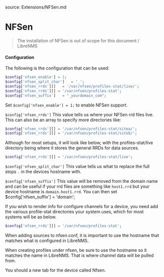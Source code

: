 source: Extensions/NFSen.md
# NFSen

> The installation of NFSen is out of scope for this document / LibreNMS

#### Configuration

The following is the configuration that can be used:

```php
$config['nfsen_enable'] = 1;
$config['nfsen_split_char']   = '_';
$config['nfsen_rrds'][]   = '/var/nfsen/profiles-stat/live/';
$config['nfsen_rrds'][] = '/var/nfsen/profiles-stat';
$config['nfsen_suffix']   = "_yourdomain_com";
```

Set `$config['nfsen_enable'] = 1;` to enable NFSen support.

`$config['nfsen_rrds']` This value tells us where your NFSen rrd files live. This can also be an array to 
specify more directories like:

```php
$config['nfsen_rrds'][] = '/var/nfsen/profiles-stat/sitea/';
$config['nfsen_rrds'][] = '/var/nfsen/profiles-stat/siteb/';
```

Although for most setups, it will look like below, with the profiles-stat/live directory being where it stores the general RRDs for data sources.

```php
$config['nfsen_rrds'][] = '/var/nfsen/profiles-stat/live';
```

`$config['nfsen_split_char']` This value tells us what to replace the full stops `.` in the devices hostname with.

`$config['nfsen_suffix']` This value will be removed from the domain name and can be useful if your rrd files are 
something like `host1.rrd` but your device hostname is `domain.host1.rrd`. You can then set $config['nfsen_suffix'] = 'domain';

If you wish to render info for configure channels for a device, you need add the various profile-stat directories your system uses, which for most systems will be as below.

```php
$config['nfsen_rrds'][] = '/var/nfsen/profiles-stat';
```

When adding sources to nfsen.conf, it is important to use the hostname that matches what is configured in LibreNMS. 

When creating profiles under nfsen, be sure to use the hostname so it matches the name in LibreNMS. That is where channel data will be pulled from.

You should a new tab for the device called Nfsen.
